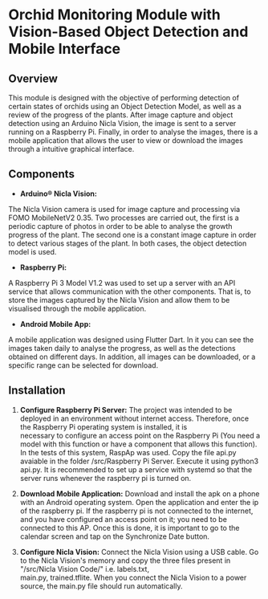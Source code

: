 # Orchid Monitoring Module with Vision-Based Object Detection and Mobile Interface

## Overview

This module is designed with the objective of performing detection of certain states of orchids using an Object Detection Model, as well as a review of the progress of the plants. After image capture and object detection using an Arduino Nicla Vision, the image is sent to a server running on a Raspberry Pi. Finally, in order to analyse the images, there is a mobile application that allows the user to view or download the images through a intuitive graphical interface.


## Components

- **Arduino® Nicla Vision:**

The Nicla Vision camera is used for image capture and processing via FOMO MobileNetV2 0.35. Two processes are carried out, the first is a periodic capture of photos in order to be able to analyse the growth progress of the plant. The second one is a constant image capture in order to detect various stages of the plant. In both cases, the object detection model is used.

- **Raspberry Pi:**

A Raspberry Pi 3 Model V1.2 was used to set up a server with an API service that allows communication with the other components. That is, to store the images captured by the Nicla Vision and allow them to be visualised through the mobile application.

- **Android Mobile App:**

A mobile application was designed using Flutter Dart. In it you can see the images taken daily to analyse the progress, as well as the detections obtained on different days. In addition, all images can be downloaded, or a specific range can be selected for download.

## Installation

1. **Configure Raspberry Pi Server:**
    The project was intended to be deployed in an environment without internet access. Therefore, once the Raspberry Pi operating system is installed, it is     
    necessary to configure an access point on the Raspberry Pi (You need a model with this function or have a component that allows this function). In the tests of 
    this system, RaspAp was used. Copy the file api.py avaiable in the folder /src/Raspberry Pi Server. Execute it using python3 api.py. It is recommended to set 
    up a service with systemd so that the server runs whenever the raspberry pi is turned on.
   
2. **Download Mobile Application:**
    Download and install the apk on a phone with an Android operating system. Open the application and enter the ip of the raspberry pi. If the raspberry pi is not 
    connected to the internet, and you have configured an access point on it; you need to be connected to this AP. Once this is done, it is important to 
    go to the calendar screen and tap on the Synchronize Date button.
   
3. **Configure Nicla Vision:**
    Connect the Nicla Vision using a USB cable. Go to the Nicla Vision's memory and copy the three files present in "/src/Nicla Vision Code/" i.e. labels.txt,      
    main.py, trained.tflite. When you connect the Nicla Vision to a power source, the main.py file should run automatically.
